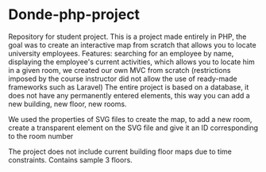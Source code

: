 # Donde-php-project
Repository for student project.
This is a project made entirely in PHP, the goal was to create an interactive map from scratch that allows you to locate university employees.
Features:
searching for an employee by name,
displaying the employee's current activities, which allows you to locate him in a given room,
we created our own MVC from scratch (restrictions imposed by the course instructor did not allow the use of ready-made frameworks such as Laravel)
The entire project is based on a database, it does not have any permanently entered elements, this way you can add a new building, new floor, new rooms.

We used the properties of SVG files to create the map, to add a new room, create a transparent element on the SVG file and give it an ID corresponding to the room number

The project does not include current building floor maps due to time constraints. Contains sample 3 floors.

